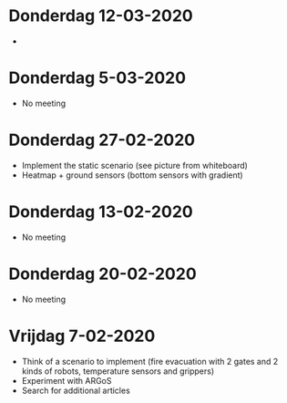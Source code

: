# Donderdag 12-03-2020
- 

# Donderdag 5-03-2020
- No meeting

# Donderdag 27-02-2020
- Implement the static scenario (see picture from whiteboard)
- Heatmap + ground sensors (bottom sensors with gradient)

# Donderdag 13-02-2020
- No meeting

# Donderdag 20-02-2020
- No meeting

# Vrijdag 7-02-2020
- Think of a scenario to implement (fire evacuation with 2 gates and 2 kinds of robots, temperature sensors and grippers)
- Experiment with ARGoS
- Search for additional articles